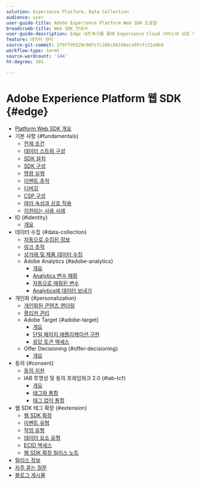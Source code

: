 ```yaml
---
solution: Experience Platform, Data Collection
audience: user
user-guide-title: Adobe Experience Platform Web SDK 도움말
breadcrumb-title: Web SDK 안내서
user-guide-description: Edge 네트워크를 통해 Experience Cloud 서비스와 상호 작용할 수 있습니다.
feature: 데이터 관리
source-git-commit: 2f9ff95529c907cfc28bc98198eca9fcfc21e9b9
workflow-type: tm+mt
source-wordcount: '144'
ht-degree: 36%

---
```



# Adobe Experience Platform 웹 SDK {#edge}

* [Platform Web SDK 개요](home.md)
* 기본 사항 {#fundamentals}
   * [전제 조건](fundamentals/prerequisite.md)
   * [데이터 스트림 구성](fundamentals/datastreams.md)
   * [SDK 설치](fundamentals/installing-the-sdk.md)
   * [SDK 구성](fundamentals/configuring-the-sdk.md)
   * [명령 실행](fundamentals/executing-commands.md)
   * [이벤트 추적](fundamentals/tracking-events.md)
   * [디버깅](fundamentals/debugging.md)
   * [CSP 구성](fundamentals/configuring-a-csp.md)
   * [여러 속성과 상호 작용](fundamentals/interacting-with-multiple-properties.md)
   * [지원되는 사용 사례](fundamentals/supported-use-cases.md)
* ID {#identity}
   * [개요](identity/overview.md)
* 데이터 수집 {#data-collection}
   * [자동으로 수집된 정보](data-collection/automatic-information.md)
   * [링크 추적](data-collection/track-links.md)
   * [상거래 및 제품 데이터 수집](data-collection/collect-commerce-data.md)
   * Adobe Analytics {#adobe-analytics}
      * [개요](data-collection/adobe-analytics/analytics-overview.md)
      * [Analytics 변수 매핑](data-collection/adobe-analytics/manually-mapping-variables.md)
      * [자동으로 매핑된 변수](data-collection/adobe-analytics/automatically-mapped-vars.md)
      * [Analytics에 데이터 보내기](data-collection/adobe-analytics/sending-data-to-analytics.md)
* 개인화 {#personalization}
   * [개인화된 콘텐츠 렌더링](personalization/rendering-personalization-content.md)
   * [플리커 관리](personalization/manage-flicker.md)
   * Adobe Target {#adobe-target}
      * [개요](personalization/adobe-target/target-overview.md)
      * [단일 페이지 애플리케이션 구현](personalization/adobe-target/spa-implementation.md)
      * [응답 토큰 액세스](personalization/adobe-target/accessing-response-tokens.md)
   * Offer Decisioning {#offer-decisioning}
      * [개요](personalization/offer-decisioning/offer-decisioning-overview.md)
* 동의 {#consent}
   * [동의 지원](consent/supporting-consent.md)
   * IAB 투명성 및 동의 프레임워크 2.0 {#iab-tcf}
      * [개요](consent/iab-tcf/overview.md)
      * [태그와 통합](consent/iab-tcf/with-launch.md)
      * [태그 없이 통합](consent/iab-tcf/without-launch.md)
* 웹 SDK 태그 확장 {#extension}
   * [웹 SDK 확장](extension/web-sdk-extension-configuration.md)
   * [이벤트 유형](extension/event-types.md)
   * [작업 유형](extension/action-types.md)
   * [데이터 요소 유형](extension/data-element-types.md)
   * [ECID 액세스](extension/accessing-the-ecid.md)
   * [웹 SDK 확장 릴리스 노트](extension/web-sdk-ext-release-notes.md)
* [릴리스 정보](release-notes.md)
* [자주 묻는 질문](web-sdk-faq.md)
* [블로그 게시물](blog-posts.md)
